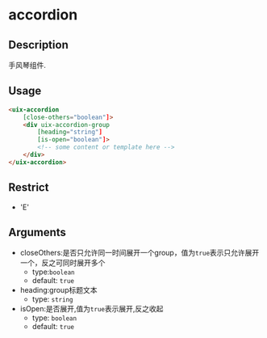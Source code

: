 # accordion
## Description

手风琴组件.

## Usage

``` html
<uix-accordion
    [close-others="boolean"]>
    <div uix-accordion-group
        [heading="string"]
        [is-open="boolean"]>
        <!-- some content or template here -->
    </div>
</uix-accordion>
```
## Restrict
- 'E'

## Arguments

- closeOthers:是否只允许同一时间展开一个group，值为`true`表示只允许展开一个，反之可同时展开多个
    - type:`boolean`
    - default: `true`
- heading:group标题文本
    - type: `string`
- isOpen:是否展开,值为`true`表示展开,反之收起
    - type: `boolean`
    - default: `true`
